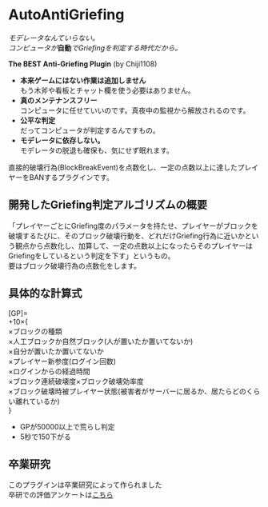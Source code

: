 # AutoAntiGriefing
*モデレータなんていらない。*  
*コンピュータが*__自動__*でGriefingを判定する時代だから。* 

**The BEST Anti-Griefing Plugin** (by Chiji1108) 


- **本来ゲームにはない作業は追加しません**  
もう木斧や看板とチャット欄を使う必要はありません。
- **真のメンテナンスフリー**  
コンピュータに任せていいのです。真夜中の監視から解放されるのです。
- **公平な判定**  
だってコンピュータが判定するんですもの。
- **モデレータに依存しない。**  
モデレータの脱退も確保も、気にせず眠れます。   

直接的破壊行為(BlockBreakEvent)を点数化し、一定の点数以上に達したプレイヤーをBANするプラグインです。
 

## 開発したGriefing判定アルゴリズムの概要
「プレイヤーごとにGriefing度のパラメータを持たせ、プレイヤーがブロックを破壊するたびに、そのブロック破壊行動を、どれだけGriefing行為に近いかという観点から点数化し、加算して、一定の点数以上になったらそのプレイヤーはGriefingをしているという判定を下す」というもの。  
要はブロック破壊行為の点数化をします。

## 具体的な計算式
[GP]=  
+10×{  
×ブロックの種類  
×人工ブロックか自然ブロック(人が置いたか置いてないか)  
×自分が置いたか置いてないか  
×プレイヤー新参度(ログイン回数)  
×ログインからの経過時間  
×ブロック連続破壊度×ブロック破壊効率度  
×ブロック破壊時被プレイヤー状態(被害者がサーバーに居るか、居たらどのくらい離れているか)  
}  
- GPが50000以上で荒らし判定
- 5秒で150下がる 

## 卒業研究
このプラグインは卒業研究によって作られました  
卒研での評価アンケートは[こちら](https://goo.gl/forms/Yki0quTS91Jet4vm2)

